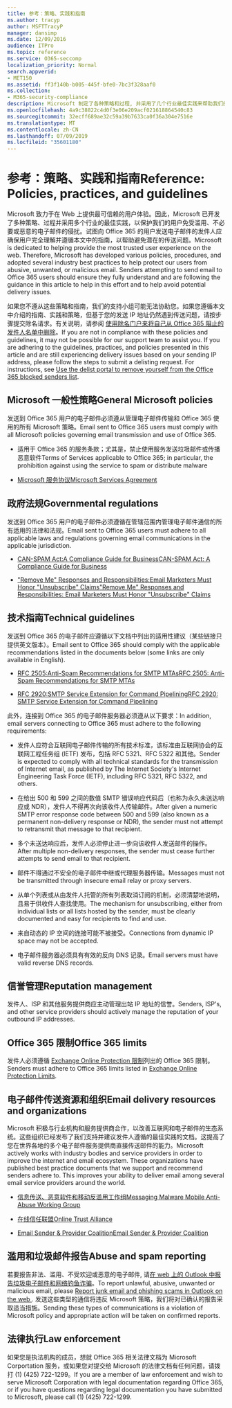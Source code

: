 ```yaml
---
title: 参考：策略、实践和指南
ms.author: tracyp
author: MSFTTracyP
manager: dansimp
ms.date: 12/09/2016
audience: ITPro
ms.topic: reference
ms.service: O365-seccomp
localization_priority: Normal
search.appverid:
- MET150
ms.assetid: ff3f140b-b005-445f-bfe0-7bc3f328aaf0
ms.collection:
- M365-security-compliance
description: Microsoft 制定了各种策略和过程, 并采用了几个行业最佳实践来帮助我们的用户避免滥用、不受欢迎或恶意的电子邮件。
ms.openlocfilehash: 4a9c38822c4d0f3e06e209acf021618864540c83
ms.sourcegitcommit: 32ecff689ae32c59a39b7633ca0f36a304e7516e
ms.translationtype: MT
ms.contentlocale: zh-CN
ms.lasthandoff: 07/09/2019
ms.locfileid: "35601180"
---
```

# <a name="reference-policies-practices-and-guidelines"></a><span data-ttu-id="ca8d3-103">参考：策略、实践和指南</span><span class="sxs-lookup"><span data-stu-id="ca8d3-103">Reference: Policies, practices, and guidelines</span></span>
  
<span data-ttu-id="ca8d3-p101">Microsoft 致力于在 Web 上提供最可信赖的用户体验。因此，Microsoft 已开发了多种策略、过程并采用多个行业的最佳实践，以保护我们的用户免受滥用、不必要或恶意的电子邮件的侵扰。试图向 Office 365 的用户发送电子邮件的发件人应确保用户完全理解并遵循本文中的指南，以帮助避免潜在的传送问题。</span><span class="sxs-lookup"><span data-stu-id="ca8d3-p101">Microsoft is dedicated to helping provide the most trusted user experience on the web. Therefore, Microsoft has developed various policies, procedures, and adopted several industry best practices to help protect our users from abusive, unwanted, or malicious email. Senders attempting to send email to Office 365 users should ensure they fully understand and are following the guidance in this article to help in this effort and to help avoid potential delivery issues.</span></span>
  
<span data-ttu-id="ca8d3-p102">如果您不遵从这些策略和指南，我们的支持小组可能无法协助您。如果您遵循本文中介绍的指南、实践和策略，但基于您的发送 IP 地址仍然遇到传送问题，请按步骤提交除名请求。有关说明，请参阅 [使用除名门户来将自己从 Office 365 阻止的发件人名单中删除](use-the-delist-portal-to-remove-yourself-from-the-office-365-blocked-senders-lis.md)。</span><span class="sxs-lookup"><span data-stu-id="ca8d3-p102">If you are not in compliance with these policies and guidelines, it may not be possible for our support team to assist you. If you are adhering to the guidelines, practices, and policies presented in this article and are still experiencing delivery issues based on your sending IP address, please follow the steps to submit a delisting request. For instructions, see [Use the delist portal to remove yourself from the Office 365 blocked senders list](use-the-delist-portal-to-remove-yourself-from-the-office-365-blocked-senders-lis.md).</span></span>
  
## <a name="general-microsoft-policies"></a><span data-ttu-id="ca8d3-110">Microsoft 一般性策略</span><span class="sxs-lookup"><span data-stu-id="ca8d3-110">General Microsoft policies</span></span>
<span data-ttu-id="ca8d3-111"><a name="GenMsftPolicies"> </a></span><span class="sxs-lookup"><span data-stu-id="ca8d3-111"></span></span>

<span data-ttu-id="ca8d3-112">发送到 Office 365 用户的电子邮件必须遵从管理电子邮件传输和 Office 365 使用的所有 Microsoft 策略。</span><span class="sxs-lookup"><span data-stu-id="ca8d3-112">Email sent to Office 365 users must comply with all Microsoft policies governing email transmission and use of Office 365.</span></span>
  
- <span data-ttu-id="ca8d3-113">适用于 Office 365 的服务条款；尤其是，禁止使用服务发送垃圾邮件或传播恶意软件</span><span class="sxs-lookup"><span data-stu-id="ca8d3-113">Terms of Services applicable to Office 365; in particular, the prohibition against using the service to spam or distribute malware</span></span>
    
- [<span data-ttu-id="ca8d3-114">Microsoft 服务协议</span><span class="sxs-lookup"><span data-stu-id="ca8d3-114">Microsoft Services Agreement</span></span>](https://www.microsoft.com/servicesagreement/)
    
## <a name="governmental-regulations"></a><span data-ttu-id="ca8d3-115">政府法规</span><span class="sxs-lookup"><span data-stu-id="ca8d3-115">Governmental regulations</span></span>
<span data-ttu-id="ca8d3-116"><a name="GovtRegulations"> </a></span><span class="sxs-lookup"><span data-stu-id="ca8d3-116"></span></span>

<span data-ttu-id="ca8d3-117">发送到 Office 365 用户的电子邮件必须遵循在管辖范围内管理电子邮件通信的所有适用的法律和法规。</span><span class="sxs-lookup"><span data-stu-id="ca8d3-117">Email sent to Office 365 users must adhere to all applicable laws and regulations governing email communications in the applicable jurisdiction.</span></span>
  
- [<span data-ttu-id="ca8d3-118">CAN-SPAM Act:A Compliance Guide for Business</span><span class="sxs-lookup"><span data-stu-id="ca8d3-118">CAN-SPAM Act: A Compliance Guide for Business</span></span>](https://www.ftc.gov/tips-advice/business-center/guidance/can-spam-act-compliance-guide-business)
    
- [<span data-ttu-id="ca8d3-119">"Remove Me" Responses and Responsibilities:Email Marketers Must Honor "Unsubscribe" Claims</span><span class="sxs-lookup"><span data-stu-id="ca8d3-119">"Remove Me" Responses and Responsibilities: Email Marketers Must Honor "Unsubscribe" Claims</span></span>](https://www.lawpublish.com/ftc-emai-marketers-unsubscribe-claims.mdl)
    
## <a name="technical-guidelines"></a><span data-ttu-id="ca8d3-120">技术指南</span><span class="sxs-lookup"><span data-stu-id="ca8d3-120">Technical guidelines</span></span>
<span data-ttu-id="ca8d3-121"><a name="TechGuidelines"> </a></span><span class="sxs-lookup"><span data-stu-id="ca8d3-121"></span></span>

<span data-ttu-id="ca8d3-122">发送到 Office 365 的电子邮件应遵循以下文档中列出的适用性建议（某些链接只提供英文版本）。</span><span class="sxs-lookup"><span data-stu-id="ca8d3-122">Email sent to Office 365 should comply with the applicable recommendations listed in the documents below (some links are only available in English).</span></span>
  
- [<span data-ttu-id="ca8d3-123">RFC 2505:Anti-Spam Recommendations for SMTP MTAs</span><span class="sxs-lookup"><span data-stu-id="ca8d3-123">RFC 2505: Anti-Spam Recommendations for SMTP MTAs</span></span>](https://www.ietf.org/rfc/rfc2505.txt)
    
- [<span data-ttu-id="ca8d3-124">RFC 2920:SMTP Service Extension for Command Pipelining</span><span class="sxs-lookup"><span data-stu-id="ca8d3-124">RFC 2920: SMTP Service Extension for Command Pipelining</span></span>](https://www.ietf.org/rfc/rfc2920.txt)
    
<span data-ttu-id="ca8d3-125">此外，连接到 Office 365 的电子邮件服务器必须遵从以下要求：</span><span class="sxs-lookup"><span data-stu-id="ca8d3-125">In addition, email servers connecting to Office 365 must adhere to the following requirements:</span></span>
  
- <span data-ttu-id="ca8d3-126">发件人应符合互联网电子邮件传输的所有技术标准，该标准由互联网协会的互联网工程任务组 (IETF) 发布，包括 RFC 5321、RFC 5322 和其他。</span><span class="sxs-lookup"><span data-stu-id="ca8d3-126">Sender is expected to comply with all technical standards for the transmission of Internet email, as published by The Internet Society's Internet Engineering Task Force (IETF), including RFC 5321, RFC 5322, and others.</span></span> 
    
- <span data-ttu-id="ca8d3-127">在给出 500 和 599 之间的数值 SMTP 错误响应代码后（也称为永久未送达响应或 NDR），发件人不得再次向该收件人传输邮件。</span><span class="sxs-lookup"><span data-stu-id="ca8d3-127">After given a numeric SMTP error response code between 500 and 599 (also known as a permanent non-delivery response or NDR), the sender must not attempt to retransmit that message to that recipient.</span></span>
    
- <span data-ttu-id="ca8d3-128">多个未送达响应后，发件人必须停止进一步向该收件人发送邮件的操作。</span><span class="sxs-lookup"><span data-stu-id="ca8d3-128">After multiple non-delivery responses, the sender must cease further attempts to send email to that recipient.</span></span>
    
- <span data-ttu-id="ca8d3-129">邮件不得通过不安全的电子邮件中继或代理服务器传输。</span><span class="sxs-lookup"><span data-stu-id="ca8d3-129">Messages must not be transmitted through insecure email relay or proxy servers.</span></span>
    
- <span data-ttu-id="ca8d3-130">从单个列表或从由发件人托管的所有列表取消订阅的机制，必须清楚地说明，且易于供收件人查找使用。</span><span class="sxs-lookup"><span data-stu-id="ca8d3-130">The mechanism for unsubscribing, either from individual lists or all lists hosted by the sender, must be clearly documented and easy for recipients to find and use.</span></span>
    
- <span data-ttu-id="ca8d3-131">来自动态的 IP 空间的连接可能不被接受。</span><span class="sxs-lookup"><span data-stu-id="ca8d3-131">Connections from dynamic IP space may not be accepted.</span></span>
    
- <span data-ttu-id="ca8d3-132">电子邮件服务器必须具有有效的反向 DNS 记录。</span><span class="sxs-lookup"><span data-stu-id="ca8d3-132">Email servers must have valid reverse DNS records.</span></span>
    
## <a name="reputation-management"></a><span data-ttu-id="ca8d3-133">信誉管理</span><span class="sxs-lookup"><span data-stu-id="ca8d3-133">Reputation management</span></span>
<span data-ttu-id="ca8d3-134"><a name="RepManagement"> </a></span><span class="sxs-lookup"><span data-stu-id="ca8d3-134"></span></span>

<span data-ttu-id="ca8d3-135">发件人、ISP 和其他服务提供商应主动管理出站 IP 地址的信誉。</span><span class="sxs-lookup"><span data-stu-id="ca8d3-135">Senders, ISP's, and other service providers should actively manage the reputation of your outbound IP addresses.</span></span>
  
## <a name="office-365-limits"></a><span data-ttu-id="ca8d3-136">Office 365 限制</span><span class="sxs-lookup"><span data-stu-id="ca8d3-136">Office 365 limits</span></span>
<span data-ttu-id="ca8d3-137"><a name="sectionSection4"> </a></span><span class="sxs-lookup"><span data-stu-id="ca8d3-137"></span></span>

<span data-ttu-id="ca8d3-138">发件人必须遵循 [Exchange Online Protection 限制](https://technet.microsoft.com/library/exchange-online-protection-limits.aspx)列出的 Office 365 限制。</span><span class="sxs-lookup"><span data-stu-id="ca8d3-138">Senders must adhere to Office 365 limits listed in [Exchange Online Protection Limits](https://technet.microsoft.com/library/exchange-online-protection-limits.aspx).</span></span>
  
## <a name="email-delivery-resources-and-organizations"></a><span data-ttu-id="ca8d3-139">电子邮件传送资源和组织</span><span class="sxs-lookup"><span data-stu-id="ca8d3-139">Email delivery resources and organizations</span></span>
<span data-ttu-id="ca8d3-140"><a name="sectionSection5"> </a></span><span class="sxs-lookup"><span data-stu-id="ca8d3-140"></span></span>

<span data-ttu-id="ca8d3-p103">Microsoft 积极与行业机构和服务提供商合作，以改善互联网和电子邮件的生态系统。这些组织已经发布了我们支持并建议发件人遵循的最佳实践的文档。这提高了您在世界各地的多个电子邮件服务提供商直接传送邮件的能力。</span><span class="sxs-lookup"><span data-stu-id="ca8d3-p103">Microsoft actively works with industry bodies and service providers in order to improve the internet and email ecosystem. These organizations have published best practice documents that we support and recommend senders adhere to. This improves your ability to deliver email among several email service providers around the world.</span></span>
  
- [<span data-ttu-id="ca8d3-144">信息传送、恶意软件和移动反滥用工作组</span><span class="sxs-lookup"><span data-stu-id="ca8d3-144">Messaging Malware Mobile Anti-Abuse Working Group</span></span>](https://www.m3aawg.org/)
    
- [<span data-ttu-id="ca8d3-145">在线信任联盟</span><span class="sxs-lookup"><span data-stu-id="ca8d3-145">Online Trust Alliance </span></span>](https://www.otalliance.org/resources)
    
- [<span data-ttu-id="ca8d3-146">Email Sender &amp; Provider Coalition</span><span class="sxs-lookup"><span data-stu-id="ca8d3-146">Email Sender &amp; Provider Coalition</span></span>](http://www.espcoalition.org/)
    
## <a name="abuse-and-spam-reporting"></a><span data-ttu-id="ca8d3-147">滥用和垃圾邮件报告</span><span class="sxs-lookup"><span data-stu-id="ca8d3-147">Abuse and spam reporting</span></span>
<span data-ttu-id="ca8d3-148"><a name="AbuseSpamReports"> </a></span><span class="sxs-lookup"><span data-stu-id="ca8d3-148"></span></span>

<span data-ttu-id="ca8d3-149">若要报告非法、滥用、不受欢迎或恶意的电子邮件, 请[在 web 上的 Outlook 中报告垃圾电子邮件和网络钓鱼诈骗](report-junk-email-and-phishing-scams-in-outlook-on-the-web-eop.md)。</span><span class="sxs-lookup"><span data-stu-id="ca8d3-149">To report unlawful, abusive, unwanted or malicious email, please [Report junk email and phishing scams in Outlook on the web ](report-junk-email-and-phishing-scams-in-outlook-on-the-web-eop.md).</span></span> <span data-ttu-id="ca8d3-150">发送这些类型的通信将违反 Microsoft 策略，我们将对已确认的报告采取适当措施。</span><span class="sxs-lookup"><span data-stu-id="ca8d3-150">Sending these types of communications is a violation of Microsoft policy and appropriate action will be taken on confirmed reports.</span></span>
  
## <a name="law-enforcement"></a><span data-ttu-id="ca8d3-151">法律执行</span><span class="sxs-lookup"><span data-stu-id="ca8d3-151">Law enforcement</span></span>
<span data-ttu-id="ca8d3-152"><a name="sectionSection7"> </a></span><span class="sxs-lookup"><span data-stu-id="ca8d3-152"></span></span>

<span data-ttu-id="ca8d3-153">如果您是执法机构的成员，想就 Office 365 相关法律文档为 Microsoft Corportation 服务，或如果您对提交给 Microsoft 的法律文档有任何问题，请拨打 (1) (425) 722-1299。</span><span class="sxs-lookup"><span data-stu-id="ca8d3-153">If you are a member of law enforcement and wish to serve Microsoft Corporation with legal documentation regarding Office 365, or if you have questions regarding legal documentation you have submitted to Microsoft, please call (1) (425) 722-1299.</span></span>
  

